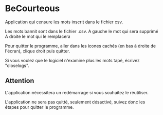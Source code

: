 # BeCourteous
Application qui censure les mots inscrit dans le fichier csv.

Les mots bannit sont dans le fichier .csv.
     A gauche le mot qui sera supprimé 
     A droite le mot qui le remplacera

Pour quitter le programme, aller dans les icones cachés (en bas à droite de l'écran), clique droit puis quitter.

Si vous voulez que le logiciel n'examine plus les mots tapé, écrivez "closelogs".
## Attention 
L'application nécessitera un redémarrage si vous souhaitez le réutiliser.

L'application ne sera pas quitté, seulement désactivé, suivez donc les étapes pour quitter le programme.

